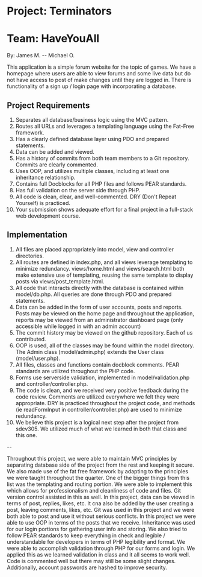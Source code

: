 
# Project: Terminators
# Team: HaveYouAll
By: James M. -- Michael O.

This application is a simple forum website for the topic of games. We have a homepage where users are able to 
view forums and some live data but do not have access to post of make changes until they are logged in. There is 
functionality of a sign up / login page with incorporating a database.

## Project Requirements

1. Separates all database/business logic using the MVC pattern.
2. Routes all URLs and leverages a templating language using the Fat-Free framework.
3. Has a clearly defined database layer using PDO and prepared statements.
4. Data can be added and viewed.
5. Has a history of commits from both team members to a Git repository. Commits are clearly commented.
6. Uses OOP, and utilizes multiple classes, including at least one inheritance relationship.
7. Contains full Docblocks for all PHP files and follows PEAR standards.
8. Has full validation on the server side through PHP.
9. All code is clean, clear, and well-commented. DRY (Don't Repeat Yourself) is practiced.
10. Your submission shows adequate effort for a final project in a full-stack web development course.

## Implementation

1. All files are placed appropriately into model, view and controller directories.
2. All routes are defined in index.php, and all views leverage templating to minimize redundancy. views/home.html and views/search.html both make extensive use of templating, reusing the same template to display posts via views/post_template.html.
3. All code that interacts directly with the database is contained within model/db.php. All queries are done through PDO and prepared statements.
4. Data can be added in the form of user accounts, posts and reports. Posts may be viewed on the home page and throughout the application, reports may be viewed from an administrator dashboard page (only accessible while logged in with an admin account)
5. The commit history may be viewed on the github repository. Each of us contributed.
6. OOP is used, all of the classes may be found within the model directory. The Admin class (model/admin.php) extends the User class (model/user.php).
7. All files, classes and functions contain docblock comments. PEAR standards are utilized throughout the PHP code.
8. Forms use serverside validation, implemented in model/validation.php and controller/controller.php.
9. The code is clean, and we received very positive feedback during the code review. Comments are utilized everywhere we felt they were appropriate. DRY is practiced throughout the project code, and methods (ie readFormInput in controller/controller.php) are used to minimize redundancy.
10. We believe this project is a logical next step after the project from sdev305. We utilized much of what we learned in both that class and this one.

--

Throughout this project, we were able to maintain MVC principles by separating database side of the project from 
the rest and keeping it secure. We also made use of the fat free framework by adapting to the principles 
we were taught throughout the quarter. One of the bigger things from this list was the templating and routing portion.
We were able to implement this which allows for professionalism and cleanliness of code and files. Git version control
assisted in this as well. In this project, data can be viewed in terms of post, replies, likes, etc. It cna also be
added by the user creating a post, leaving comments, likes, etc. Git was used in this project and we were both able 
to post and use it without serious conflicts. In this project we were able to use OOP in terms of the posts that we
receive. Inheritance was used for our login portions for gathering user info and storing. We also tried to follow PEAR
standards to keep everything in check and legible / understandable for developers in terms of PHP legibility and format.
We were able to accomplish validation through PHP for our forms and login. We applied this as we learned validation in
class and it all seems to work well. Code is commented well but there may still be some slight changes.
Additionally, account passwords are hashed to improve security.